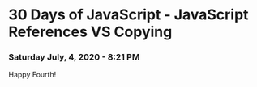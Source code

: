 # 30 Days of JavaScript - JavaScript References VS Copying
### Saturday July, 4, 2020 - 8:21 PM

Happy Fourth! 